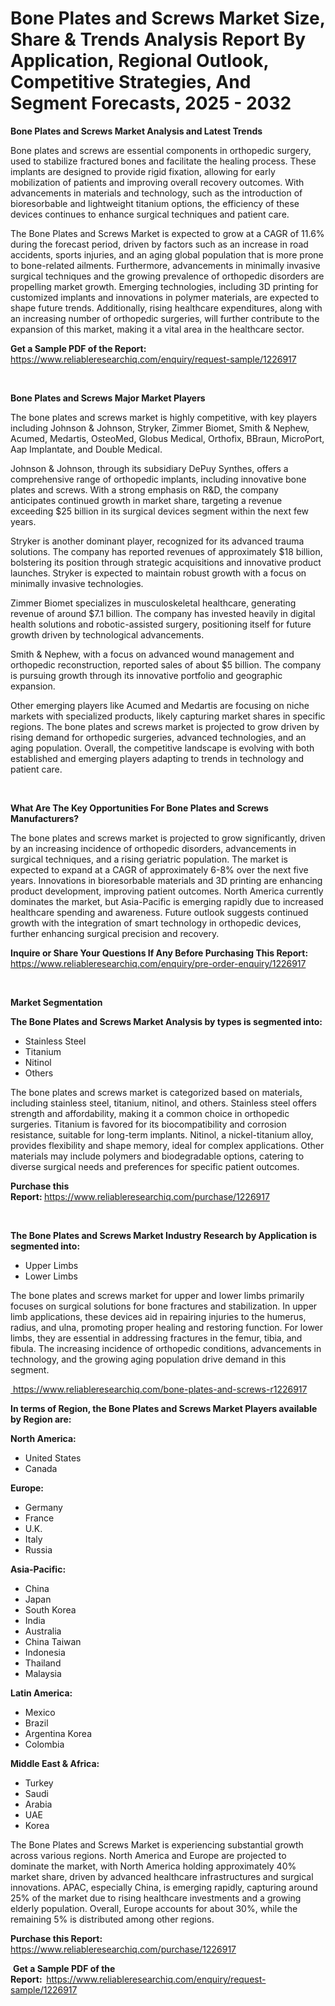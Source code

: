 <p><h1>Bone Plates and Screws Market Size, Share & Trends Analysis Report By Application, Regional Outlook, Competitive Strategies, And Segment Forecasts, 2025 - 2032</h1></p><p><strong>Bone Plates and Screws Market Analysis and Latest Trends</strong></p>
<p><p>Bone plates and screws are essential components in orthopedic surgery, used to stabilize fractured bones and facilitate the healing process. These implants are designed to provide rigid fixation, allowing for early mobilization of patients and improving overall recovery outcomes. With advancements in materials and technology, such as the introduction of bioresorbable and lightweight titanium options, the efficiency of these devices continues to enhance surgical techniques and patient care.</p><p>The Bone Plates and Screws Market is expected to grow at a CAGR of 11.6% during the forecast period, driven by factors such as an increase in road accidents, sports injuries, and an aging global population that is more prone to bone-related ailments. Furthermore, advancements in minimally invasive surgical techniques and the growing prevalence of orthopedic disorders are propelling market growth. Emerging technologies, including 3D printing for customized implants and innovations in polymer materials, are expected to shape future trends. Additionally, rising healthcare expenditures, along with an increasing number of orthopedic surgeries, will further contribute to the expansion of this market, making it a vital area in the healthcare sector.</p></p>
<p><strong>Get a Sample PDF of the Report:&nbsp;</strong> <a href="https://www.reliableresearchiq.com/enquiry/request-sample/1226917?utm_campaign=1159&utm_medium=2&utm_source=Github&utm_content=ia&utm_term=13042025&utm_id=bone-plates-and-screws">https://www.reliableresearchiq.com/enquiry/request-sample/1226917</a></p>
<p>&nbsp;</p>
<p><strong>Bone Plates and Screws Major Market Players</strong></p>
<p><p>The bone plates and screws market is highly competitive, with key players including Johnson & Johnson, Stryker, Zimmer Biomet, Smith & Nephew, Acumed, Medartis, OsteoMed, Globus Medical, Orthofix, BBraun, MicroPort, Aap Implantate, and Double Medical. </p><p>Johnson & Johnson, through its subsidiary DePuy Synthes, offers a comprehensive range of orthopedic implants, including innovative bone plates and screws. With a strong emphasis on R&D, the company anticipates continued growth in market share, targeting a revenue exceeding $25 billion in its surgical devices segment within the next few years.</p><p>Stryker is another dominant player, recognized for its advanced trauma solutions. The company has reported revenues of approximately $18 billion, bolstering its position through strategic acquisitions and innovative product launches. Stryker is expected to maintain robust growth with a focus on minimally invasive technologies.</p><p>Zimmer Biomet specializes in musculoskeletal healthcare, generating revenue of around $7.1 billion. The company has invested heavily in digital health solutions and robotic-assisted surgery, positioning itself for future growth driven by technological advancements.</p><p>Smith & Nephew, with a focus on advanced wound management and orthopedic reconstruction, reported sales of about $5 billion. The company is pursuing growth through its innovative portfolio and geographic expansion.</p><p>Other emerging players like Acumed and Medartis are focusing on niche markets with specialized products, likely capturing market shares in specific regions. The bone plates and screws market is projected to grow driven by rising demand for orthopedic surgeries, advanced technologies, and an aging population. Overall, the competitive landscape is evolving with both established and emerging players adapting to trends in technology and patient care.</p></p>
<p>&nbsp;</p>
<p><strong>What Are The Key Opportunities For Bone Plates and Screws Manufacturers?</strong></p>
<p><p>The bone plates and screws market is projected to grow significantly, driven by an increasing incidence of orthopedic disorders, advancements in surgical techniques, and a rising geriatric population. The market is expected to expand at a CAGR of approximately 6-8% over the next five years. Innovations in bioresorbable materials and 3D printing are enhancing product development, improving patient outcomes. North America currently dominates the market, but Asia-Pacific is emerging rapidly due to increased healthcare spending and awareness. Future outlook suggests continued growth with the integration of smart technology in orthopedic devices, further enhancing surgical precision and recovery.</p></p>
<p><strong>Inquire or Share Your Questions If Any Before Purchasing This Report:</strong> <a href="https://www.reliableresearchiq.com/enquiry/pre-order-enquiry/1226917?utm_campaign=1159&utm_medium=2&utm_source=Github&utm_content=ia&utm_term=13042025&utm_id=bone-plates-and-screws">https://www.reliableresearchiq.com/enquiry/pre-order-enquiry/1226917</a></p>
<p>&nbsp;</p>
<p><strong>Market Segmentation</strong></p>
<p><strong>The Bone Plates and Screws Market Analysis by types is segmented into:</strong></p>
<p><ul><li>Stainless Steel</li><li>Titanium</li><li>Nitinol</li><li>Others</li></ul></p>
<p><p>The bone plates and screws market is categorized based on materials, including stainless steel, titanium, nitinol, and others. Stainless steel offers strength and affordability, making it a common choice in orthopedic surgeries. Titanium is favored for its biocompatibility and corrosion resistance, suitable for long-term implants. Nitinol, a nickel-titanium alloy, provides flexibility and shape memory, ideal for complex applications. Other materials may include polymers and biodegradable options, catering to diverse surgical needs and preferences for specific patient outcomes.</p></p>
<p><strong>Purchase this Report:&nbsp;</strong><a href="https://www.reliableresearchiq.com/purchase/1226917?utm_campaign=1159&utm_medium=2&utm_source=Github&utm_content=ia&utm_term=13042025&utm_id=bone-plates-and-screws">https://www.reliableresearchiq.com/purchase/1226917</a></p>
<p>&nbsp;</p>
<p><strong>The Bone Plates and Screws Market Industry Research by Application is segmented into:</strong></p>
<p><ul><li>Upper Limbs</li><li>Lower Limbs</li></ul></p>
<p><p>The bone plates and screws market for upper and lower limbs primarily focuses on surgical solutions for bone fractures and stabilization. In upper limb applications, these devices aid in repairing injuries to the humerus, radius, and ulna, promoting proper healing and restoring function. For lower limbs, they are essential in addressing fractures in the femur, tibia, and fibula. The increasing incidence of orthopedic conditions, advancements in technology, and the growing aging population drive demand in this segment.</p></p>
<p><a href="https://www.reliableresearchiq.com/bone-plates-and-screws-r1226917?utm_campaign=1159&utm_medium=2&utm_source=Github&utm_content=ia&utm_term=13042025&utm_id=bone-plates-and-screws">&nbsp;https://www.reliableresearchiq.com/bone-plates-and-screws-r1226917</a></p>
<p><strong>In terms of Region, the Bone Plates and Screws Market Players available by Region are:</strong></p>
<p>
    <p> <strong> North America: </strong>
        <ul>
            <li>United States</li>
            <li>Canada</li>
        </ul>
        </p> 
    <p> <strong> Europe: </strong>
        <ul>
            <li>Germany</li>
            <li>France</li>
            <li>U.K.</li>
            <li>Italy</li>
            <li>Russia</li>
        </ul>
        </p> 
    <p> <strong> Asia-Pacific: </strong>
        <ul>
            <li>China</li>
            <li>Japan</li>
            <li>South Korea</li>
            <li>India</li>
            <li>Australia</li>
            <li>China Taiwan</li>
            <li>Indonesia</li>
            <li>Thailand</li>
            <li>Malaysia</li>
        </ul>
        </p> 
    <p> <strong> Latin America: </strong>
        <ul>
            <li>Mexico</li>
            <li>Brazil</li>
            <li>Argentina Korea</li>
            <li>Colombia</li>
        </ul>
        </p> 
    <p> <strong> Middle East & Africa: </strong>
        <ul>
            <li>Turkey</li>
            <li>Saudi</li>
            <li>Arabia</li>
            <li>UAE</li>
            <li>Korea</li>
        </ul>
    </p>
    </p>
<p><p>The Bone Plates and Screws Market is experiencing substantial growth across various regions. North America and Europe are projected to dominate the market, with North America holding approximately 40% market share, driven by advanced healthcare infrastructures and surgical innovations. APAC, especially China, is emerging rapidly, capturing around 25% of the market due to rising healthcare investments and a growing elderly population. Overall, Europe accounts for about 30%, while the remaining 5% is distributed among other regions.</p></p>
<p><strong>Purchase this Report: </strong><a href="https://www.reliableresearchiq.com/purchase/1226917?utm_campaign=1159&utm_medium=2&utm_source=Github&utm_content=ia&utm_term=13042025&utm_id=bone-plates-and-screws">https://www.reliableresearchiq.com/purchase/1226917</a></p>
<p>&nbsp;<strong>Get a Sample PDF of the Report:&nbsp;&nbsp;</strong><a href="https://www.reliableresearchiq.com/enquiry/request-sample/1226917?utm_campaign=1159&utm_medium=2&utm_source=Github&utm_content=ia&utm_term=13042025&utm_id=bone-plates-and-screws">https://www.reliableresearchiq.com/enquiry/request-sample/1226917</a></p>
<p><strong></strong></p>
<p><p></p><p></p><p></p></p>
